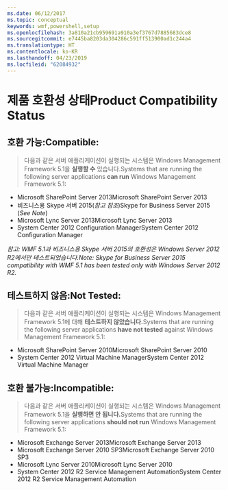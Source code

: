 ```yaml
---
ms.date: 06/12/2017
ms.topic: conceptual
keywords: wmf,powershell,setup
ms.openlocfilehash: 3a810a21cb959691a910a3ef3767d7885683dce8
ms.sourcegitcommit: e7445ba8203da304286c591ff513900ad1c244a4
ms.translationtype: HT
ms.contentlocale: ko-KR
ms.lasthandoff: 04/23/2019
ms.locfileid: "62084932"
---
```

# <a name="product-compatibility-status"></a><span data-ttu-id="9a330-102">제품 호환성 상태</span><span class="sxs-lookup"><span data-stu-id="9a330-102">Product Compatibility Status</span></span>

## <a name="compatible"></a><span data-ttu-id="9a330-103">호환 가능:</span><span class="sxs-lookup"><span data-stu-id="9a330-103">Compatible:</span></span>
> <span data-ttu-id="9a330-104">다음과 같은 서버 애플리케이션이 실행되는 시스템은 Windows Management Framework 5.1을 **실행할 수** 있습니다.</span><span class="sxs-lookup"><span data-stu-id="9a330-104">Systems that are running the following server applications **can run** Windows Management Framework 5.1:</span></span>

- <span data-ttu-id="9a330-105">Microsoft SharePoint Server 2013</span><span class="sxs-lookup"><span data-stu-id="9a330-105">Microsoft SharePoint Server 2013</span></span>
- <span data-ttu-id="9a330-106">비즈니스용 Skype 서버 2015(_참고 참조_)</span><span class="sxs-lookup"><span data-stu-id="9a330-106">Skype for Business Server 2015 (_See Note_)</span></span>
- <span data-ttu-id="9a330-107">Microsoft Lync Server 2013</span><span class="sxs-lookup"><span data-stu-id="9a330-107">Microsoft Lync Server 2013</span></span>
- <span data-ttu-id="9a330-108">System Center 2012 Configuration Manager</span><span class="sxs-lookup"><span data-stu-id="9a330-108">System Center 2012 Configuration Manager</span></span>

<span data-ttu-id="9a330-109">_참고: WMF 5.1과 비즈니스용 Skype 서버 2015의 호환성은 Windows Server 2012 R2에서만 테스트되었습니다._</span><span class="sxs-lookup"><span data-stu-id="9a330-109">_Note: Skype for Business Server 2015 compatibility with WMF 5.1 has been tested only with Windows Server 2012 R2._</span></span>

## <a name="not-tested"></a><span data-ttu-id="9a330-110">테스트하지 않음:</span><span class="sxs-lookup"><span data-stu-id="9a330-110">Not Tested:</span></span>
> <span data-ttu-id="9a330-111">다음과 같은 서버 애플리케이션이 실행되는 시스템은 Windows Management Framework 5.1에 대해 **테스트하지 않았습니다.**</span><span class="sxs-lookup"><span data-stu-id="9a330-111">Systems that are running the following server applications **have not tested** against Windows Management Framework 5.1:</span></span>

- <span data-ttu-id="9a330-112">Microsoft SharePoint Server 2010</span><span class="sxs-lookup"><span data-stu-id="9a330-112">Microsoft SharePoint Server 2010</span></span>
- <span data-ttu-id="9a330-113">System Center 2012 Virtual Machine Manager</span><span class="sxs-lookup"><span data-stu-id="9a330-113">System Center 2012 Virtual Machine Manager</span></span>

## <a name="incompatible"></a><span data-ttu-id="9a330-114">호환 불가능:</span><span class="sxs-lookup"><span data-stu-id="9a330-114">Incompatible:</span></span>
> <span data-ttu-id="9a330-115">다음과 같은 서버 애플리케이션이 실행되는 시스템은 Windows Management Framework 5.1을 **실행하면 안 됩니다.**</span><span class="sxs-lookup"><span data-stu-id="9a330-115">Systems that are running the following server applications **should not run** Windows Management Framework 5.1:</span></span>

- <span data-ttu-id="9a330-116">Microsoft Exchange Server 2013</span><span class="sxs-lookup"><span data-stu-id="9a330-116">Microsoft Exchange Server 2013</span></span>
- <span data-ttu-id="9a330-117">Microsoft Exchange Server 2010 SP3</span><span class="sxs-lookup"><span data-stu-id="9a330-117">Microsoft Exchange Server 2010 SP3</span></span>
- <span data-ttu-id="9a330-118">Microsoft Lync Server 2010</span><span class="sxs-lookup"><span data-stu-id="9a330-118">Microsoft Lync Server 2010</span></span>
- <span data-ttu-id="9a330-119">System Center 2012 R2 Service Management Automation</span><span class="sxs-lookup"><span data-stu-id="9a330-119">System Center 2012 R2 Service Management Automation</span></span>
